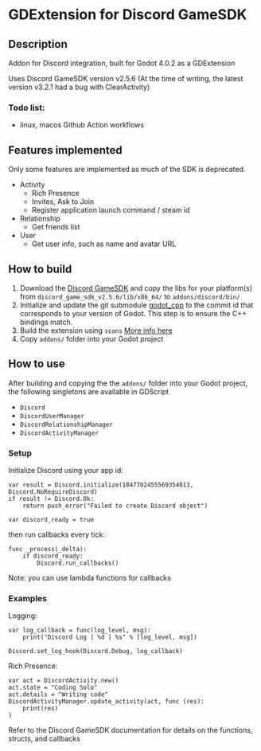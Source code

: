 # GDExtension for Discord GameSDK

## Description

Addon for Discord integration, built for Godot 4.0.2 as a GDExtension

Uses Discord GameSDK version v2.5.6
(At the time of writing, the latest version v3.2.1 had a bug with ClearActivity)

### Todo list:
- linux, macos Github Action workflows

## Features implemented

Only some features are implemented as much of the SDK is deprecated.

- Activity
  - Rich Presence
  - Invites, Ask to Join
  - Register application launch command / steam id
- Relationship
  - Get friends list
- User
  - Get user info, such as name and avatar URL

## How to build

1. Download the [Discord GameSDK](https://discord.com/developers/docs/game-sdk/sdk-starter-guide#step-1-get-the-thing) and copy the libs for your platform(s) from `discord_game_sdk_v2.5.6/lib/x86_64/` to `addons/discord/bin/`
2. Initialize and update the git submodule [godot_cpp](https://github.com/godotengine/godot-cpp) to the commit id that corresponds to your version of Godot. This step is to ensure the C++ bindings match.
3. Build the extension using `scons` [More info here](https://docs.godotengine.org/en/stable/development/compiling/introduction_to_the_buildsystem.html)
4. Copy `addons/` folder into your Godot project

## How to use

After building and copying the the `addons/` folder into your Godot project, the following singletons are available in GDScript

- `Discord`
- `DiscordUserManager`
- `DiscordRelationshipManager`
- `DiscordActivityManager`

### Setup

Initialize Discord using your app id:

    var result = Discord.initialize(1047702455569354813, Discord.NoRequireDiscord)
    if result != Discord.Ok:
        return push_error("Failed to create Discord object")
    
    var discord_ready = true

then run callbacks every tick:

    func _process(_delta):
        if discord_ready:
            Discord.run_callbacks()


Note: you can use lambda functions for callbacks

### Examples

Logging:

    var log_callback = func(log_level, msg):
        print("Discord Log | %d | %s" % [log_level, msg])
    
    Discord.set_log_hook(Discord.Debug, log_callback)

Rich Presence:

    var act = DiscordActivity.new()
    act.state = "Coding Solo"
    act.details = "Writing code"
    DiscordActivityManager.update_activity(act, func (res):
        print(res)
    )

Refer to the Discord GameSDK documentation for details on the functions, structs, and callbacks
